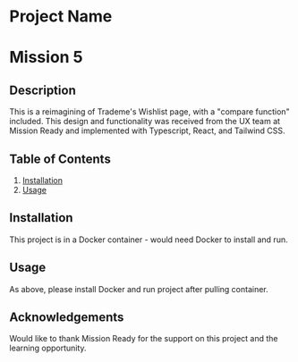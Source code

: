 # Project Name

<h1>Mission 5</h1>

## Description

<p>This is a reimagining of Trademe's Wishlist page, with a "compare function" included. This design and functionality was received from the UX team at Mission Ready and implemented with Typescript, React, and Tailwind CSS. </p>

## Table of Contents

1. [Installation](#installation)
2. [Usage](#usage)

## Installation

<p>This project is in a Docker container - would need Docker to install and run. </p>

## Usage

<p>As above, please install Docker and run project after pulling container.</p>

## Acknowledgements

<p>Would like to thank Mission Ready for the support on this project and the learning opportunity. </p>
